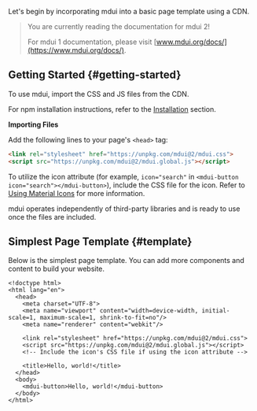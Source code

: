 Let's begin by incorporating mdui into a basic page template using a CDN.

> You are currently reading the documentation for mdui 2!
>
> For mdui 1 documentation, please visit [www.mdui.org/docs/](https://www.mdui.org/docs/).

## Getting Started {#getting-started}

To use mdui, import the CSS and JS files from the CDN.

For npm installation instructions, refer to the [Installation](/en/docs/2/getting-started/installation) section.

**Importing Files**

Add the following lines to your page's `<head>` tag:

```html
<link rel="stylesheet" href="https://unpkg.com/mdui@2/mdui.css">
<script src="https://unpkg.com/mdui@2/mdui.global.js"></script>
```

To utilize the icon attribute (for example, `icon="search"` in `<mdui-button icon="search"></mdui-button>`), include the CSS file for the icon. Refer to [Using Material Icons](/en/docs/2/components/icon#usage-material-icons) for more information.

mdui operates independently of third-party libraries and is ready to use once the files are included.

## Simplest Page Template {#template}

Below is the simplest page template. You can add more components and content to build your website.

```html,playgroundId=183
<!doctype html>
<html lang="en">
  <head>
    <meta charset="UTF-8">
    <meta name="viewport" content="width=device-width, initial-scale=1, maximum-scale=1, shrink-to-fit=no"/>
    <meta name="renderer" content="webkit"/>

    <link rel="stylesheet" href="https://unpkg.com/mdui@2/mdui.css">
    <script src="https://unpkg.com/mdui@2/mdui.global.js"></script>
    <!-- Include the icon's CSS file if using the icon attribute -->

    <title>Hello, world!</title>
  </head>
  <body>
    <mdui-button>Hello, world!</mdui-button>
  </body>
</html>
```
